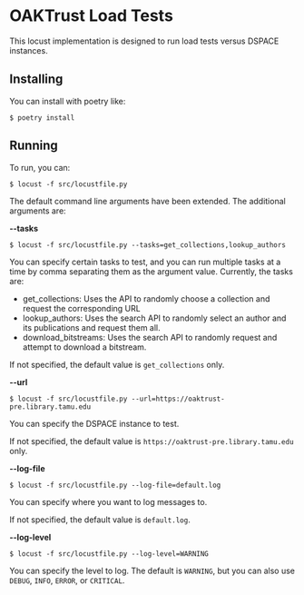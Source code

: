 # OAKTrust Load Tests

This locust implementation is designed to run load tests versus DSPACE instances.

## Installing 

You can install with poetry like:

```shell
$ poetry install
```

## Running

To run, you can:

```shell
$ locust -f src/locustfile.py
```

The default command line arguments have been extended.  The additional arguments are:

**--tasks**

```console
$ locust -f src/locustfile.py --tasks=get_collections,lookup_authors
```

You can specify certain tasks to test, and you can run multiple tasks at a time by comma separating them as the argument
value.  Currently, the tasks are:

* get_collections: Uses the API to randomly choose a collection and request the corresponding URL
* lookup_authors: Uses the search API to randomly select an author and its publications and request them all.
* download_bitstreams: Uses the search API to randomly request and attempt to download a bitstream.

If not specified, the default value is `get_collections` only.

**--url**

```console
$ locust -f src/locustfile.py --url=https://oaktrust-pre.library.tamu.edu
```

You can specify the DSPACE instance to test.

If not specified, the default value is `https://oaktrust-pre.library.tamu.edu` only.

**--log-file**

```console
$ locust -f src/locustfile.py --log-file=default.log
```

You can specify where you want to log messages to.

If not specified, the default value is `default.log`.

**--log-level**

```console
$ locust -f src/locustfile.py --log-level=WARNING
```

You can specify the level to log.  The default is `WARNING`, but you can also use `DEBUG`, `INFO`, `ERROR`, or `CRITICAL`.

